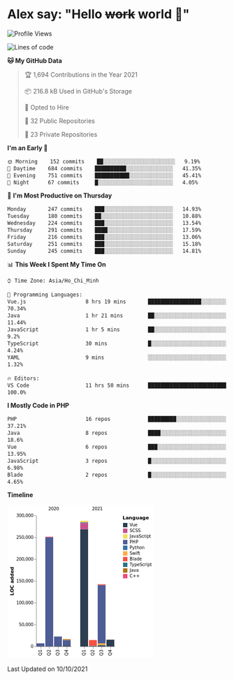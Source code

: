 # Alex say: "Hello ~~work~~ world 🐾"

<!--START_SECTION:waka-->
![Profile Views](http://img.shields.io/badge/Profile%20Views-49-blue)

![Lines of code](https://img.shields.io/badge/From%20Hello%20World%20I%27ve%20Written-759470%20lines%20of%20code-blue)

**🐱 My GitHub Data** 

> 🏆 1,694 Contributions in the Year 2021
 > 
> 📦 216.8 kB Used in GitHub's Storage 
 > 
> 💼 Opted to Hire
 > 
> 📜 32 Public Repositories 
 > 
> 🔑 23 Private Repositories  
 > 
**I'm an Early 🐤** 

```text
🌞 Morning    152 commits    ██░░░░░░░░░░░░░░░░░░░░░░░   9.19% 
🌆 Daytime    684 commits    ██████████░░░░░░░░░░░░░░░   41.35% 
🌃 Evening    751 commits    ███████████░░░░░░░░░░░░░░   45.41% 
🌙 Night      67 commits     █░░░░░░░░░░░░░░░░░░░░░░░░   4.05%

```
📅 **I'm Most Productive on Thursday** 

```text
Monday       247 commits    ███░░░░░░░░░░░░░░░░░░░░░░   14.93% 
Tuesday      180 commits    ██░░░░░░░░░░░░░░░░░░░░░░░   10.88% 
Wednesday    224 commits    ███░░░░░░░░░░░░░░░░░░░░░░   13.54% 
Thursday     291 commits    ████░░░░░░░░░░░░░░░░░░░░░   17.59% 
Friday       216 commits    ███░░░░░░░░░░░░░░░░░░░░░░   13.06% 
Saturday     251 commits    ███░░░░░░░░░░░░░░░░░░░░░░   15.18% 
Sunday       245 commits    ███░░░░░░░░░░░░░░░░░░░░░░   14.81%

```


📊 **This Week I Spent My Time On** 

```text
⌚︎ Time Zone: Asia/Ho_Chi_Minh

💬 Programming Languages: 
Vue.js                   8 hrs 19 mins       █████████████████░░░░░░░░   70.34% 
Java                     1 hr 21 mins        ██░░░░░░░░░░░░░░░░░░░░░░░   11.44% 
JavaScript               1 hr 5 mins         ██░░░░░░░░░░░░░░░░░░░░░░░   9.2% 
TypeScript               30 mins             █░░░░░░░░░░░░░░░░░░░░░░░░   4.24% 
YAML                     9 mins              ░░░░░░░░░░░░░░░░░░░░░░░░░   1.32%

🔥 Editors: 
VS Code                  11 hrs 50 mins      █████████████████████████   100.0%

```

**I Mostly Code in PHP** 

```text
PHP                      16 repos            █████████░░░░░░░░░░░░░░░░   37.21% 
Java                     8 repos             ████░░░░░░░░░░░░░░░░░░░░░   18.6% 
Vue                      6 repos             ███░░░░░░░░░░░░░░░░░░░░░░   13.95% 
JavaScript               3 repos             █░░░░░░░░░░░░░░░░░░░░░░░░   6.98% 
Blade                    2 repos             █░░░░░░░░░░░░░░░░░░░░░░░░   4.65%

```


**Timeline**

![Chart not found](https://raw.githubusercontent.com/alexzvn/alexzvn/main/charts/bar_graph.png) 


 Last Updated on 10/10/2021
<!--END_SECTION:waka-->
